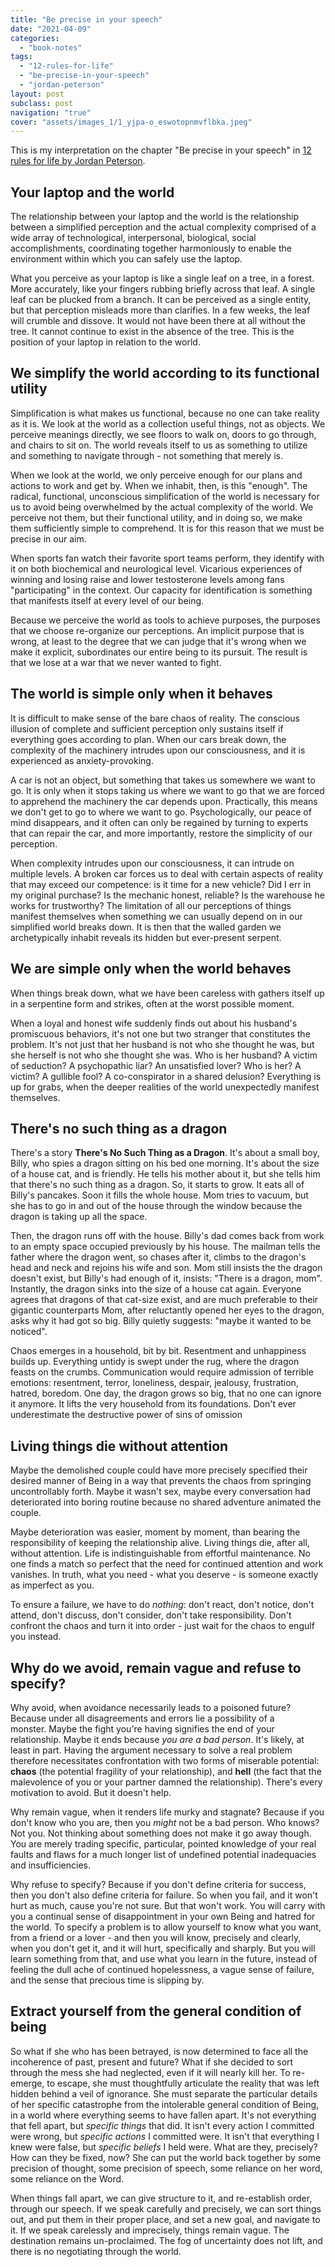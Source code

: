 ```yaml
---
title: "Be precise in your speech"
date: "2021-04-09"
categories:
  - "book-notes"
tags:
  - "12-rules-for-life"
  - "be-precise-in-your-speech"
  - "jordan-peterson"
layout: post
subclass: post
navigation: "true"
cover: "assets/images_1/1_yjpa-o_eswotopnmvflbka.jpeg"
---
```


This is my interpretation on the chapter "Be precise in your speech" in [12 rules for life by Jordan Peterson](https://www.amazon.com/12-Rules-Life-Antidote-Chaos/dp/0345816021).

## Your laptop and the world

The relationship between your laptop and the world is the relationship between a simplified perception and the actual complexity comprised of a wide array of technological, interpersonal, biological, social accomplishments, coordinating together harmoniously to enable the environment within which you can safely use the laptop.

What you perceive as your laptop is like a single leaf on a tree, in a forest. More accurately, like your fingers rubbing briefly across that leaf. A single leaf can be plucked from a branch. It can be perceived as a single entity, but that perception misleads more than clarifies. In a few weeks, the leaf will crumble and dissove. It would not have been there at all without the tree. It cannot continue to exist in the absence of the tree. This is the position of your laptop in relation to the world.

## We simplify the world according to its functional utility

Simplification is what makes us functional, because no one can take reality as it is. We look at the world as a collection useful things, not as objects. We perceive meanings directly, we see floors to walk on, doors to go through, and chairs to sit on. The world reveals itself to us as something to utilize and something to navigate through - not something that merely is.

When we look at the world, we only perceive enough for our plans and actions to work and get by. When we inhabit, then, is this "enough". The radical, functional, unconscious simplification of the world is necessary for us to avoid being overwhelmed by the actual complexity of the world. We perceive not them, but their functional utility, and in doing so, we make them sufficiently simple to comprehend. It is for this reason that we must be precise in our aim.

When sports fan watch their favorite sport teams perform, they identify with it on both biochemical and neurological level. Vicarious experiences of winning and losing raise and lower testosterone levels among fans "participating" in the context. Our capacity for identification is something that manifests itself at every level of our being.

Because we perceive the world as tools to achieve purposes, the purposes that we choose re-organize our perceptions. An implicit purpose that is wrong, at least to the degree that we can judge that it's wrong when we make it explicit, subordinates our entire being to its pursuit. The result is that we lose at a war that we never wanted to fight.

## The world is simple only when it behaves

It is difficult to make sense of the bare chaos of reality. The conscious illusion of complete and sufficient perception only sustains itself if everything goes according to plan. When our cars break down, the complexity of the machinery intrudes upon our consciousness, and it is experienced as anxiety-provoking.

A car is not an object, but something that takes us somewhere we want to go. It is only when it stops taking us where we want to go that we are forced to apprehend the machinery the car depends upon. Practically, this means we don't get to go to where we want to go. Psychologically, our peace of mind disappears, and it often can only be regained by turning to experts that can repair the car, and more importantly, restore the simplicity of our perception.

When complexity intrudes upon our consciousness, it can intrude on multiple levels. A broken car forces us to deal with certain aspects of reality that may exceed our competence: is it time for a new vehicle? Did I err in my original purchase? Is the mechanic honest, reliable? Is the warehouse he works for trustworthy? The limitation of all our perceptions of things manifest themselves when something we can usually depend on in our simplified world breaks down. It is then that the walled garden we archetypically inhabit reveals its hidden but ever-present serpent.

## We are simple only when the world behaves

When things break down, what we have been careless with gathers itself up in a serpentine form and strikes, often at the worst possible moment.

When a loyal and honest wife suddenly finds out about his husband's promiscuous behaviors, it's not one but two stranger that constitutes the problem. It's not just that her husband is not who she thought he was, but she herself is not who she thought she was. Who is her husband? A victim of seduction? A psychopathic liar? An unsatisfied lover? Who is her? A victim? A gullible fool? A co-conspirator in a shared delusion? Everything is up for grabs, when the deeper realities of the world unexpectedly manifest themselves.

## There's no such thing as a dragon

There's a story **There's No Such Thing as a Dragon**. It's about a small boy, Billy, who spies a dragon sitting on his bed one morning. It's about the size of a house cat, and is friendly. He tells his mother about it, but she tells him that there's no such thing as a dragon. So, it starts to grow. It eats all of Billy's pancakes. Soon it fills the whole house. Mom tries to vacuum, but she has to go in and out of the house through the window because the dragon is taking up all the space.

Then, the dragon runs off with the house. Billy's dad comes back from work to an empty space occupied previously by his house. The mailman tells the father where the dragon went, so chases after it, climbs to the dragon's head and neck and rejoins his wife and son. Mom still insists the the dragon doesn't exist, but Billy's had enough of it, insists: "There is a dragon, mom". Instantly, the dragon sinks into the size of a house cat again. Everyone agrees that dragons of that cat-size exist, and are much preferable to their gigantic counterparts Mom, after reluctantly opened her eyes to the dragon, asks why it had got so big. Billy quietly suggests: "maybe it wanted to be noticed".

Chaos emerges in a household, bit by bit. Resentment and unhappiness builds up. Everything untidy is swept under the rug, where the dragon feasts on the crumbs. Communication would require admission of terrible emotions: resentment, terror, loneliness, despair, jealousy, frustration, hatred, boredom. One day, the dragon grows so big, that no one can ignore it anymore. It lifts the very household from its foundations. Don't ever underestimate the destructive power of sins of omission

## Living things die without attention

Maybe the demolished couple could have more precisely specified their desired manner of Being in a way that prevents the chaos from springing uncontrollably forth. Maybe it wasn't sex, maybe every conversation had deteriorated into boring routine because no shared adventure animated the couple.

Maybe deterioration was easier, moment by moment, than bearing the responsibility of keeping the relationship alive. Living things die, after all, without attention. Life is indistinguishable from effortful maintenance. No one finds a match so perfect that the need for continued attention and work vanishes. In truth, what you need - what you deserve - is someone exactly as imperfect as you.

To ensure a failure, we have to do _nothing_: don't react, don't notice, don't attend, don't discuss, don't consider, don't take responsibility. Don't confront the chaos and turn it into order - just wait for the chaos to engulf you instead.

## Why do we avoid, remain vague and refuse to specify?

Why avoid, when avoidance necessarily leads to a poisoned future? Because under all disagreements and errors lie a possibility of a monster. Maybe the fight you're having signifies the end of your relationship. Maybe it ends because _you are a bad person_. It's likely, at least in part. Having the argument necessary to solve a real problem therefore necessitates confrontation with two forms of miserable potential: **chaos** (the potential fragility of your relationship), and **hell** (the fact that the malevolence of you or your partner damned the relationship). There's every motivation to avoid. But it doesn't help.

Why remain vague, when it renders life murky and stagnate? Because if you don't know who you are, then you _might_ not be a bad person. Who knows? Not you. Not thinking about something does not make it go away though. You are merely trading specific, particular, pointed knowledge of your real faults and flaws for a much longer list of undefined potential inadequacies and insufficiencies.

Why refuse to specify? Because if you don't define criteria for success, then you don't also define criteria for failure. So when you fail, and it won't hurt as much, cause you're not sure. But that won't work. You will carry with you a continual sense of disappointment in your own Being and hatred for the world. To specify a problem is to allow yourself to know what you want, from a friend or a lover - and then you will know, precisely and clearly, when you don't get it, and it will hurt, specifically and sharply. But you will learn something from that, and use what you learn in the future, instead of feeling the dull ache of continued hopelessness, a vague sense of failure, and the sense that precious time is slipping by.

## Extract yourself from the general condition of being

So what if she who has been betrayed, is now determined to face all the incoherence of past, present and future? What if she decided to sort through the mess she had neglected, even if it will nearly kill her. To re-emerge, to escape, she must thoughtfully articulate the reality that was left hidden behind a veil of ignorance. She must separate the particular details of her specific catastrophe from the intolerable general condition of Being, in a world where everything seems to have fallen apart. It's not everything that fell apart, but _specific things_ that did. It isn't every action I committed were wrong, but _specific actions_ I committed were. It isn't that everything I knew were false, but _specific beliefs_ I held were. What are they, precisely? How can they be fixed, now? She can put the world back together by some precision of thought, some precision of speech, some reliance on her word, some reliance on the Word.

When things fall apart, we can give structure to it, and re-establish order, through our speech. If we speak carefully and precisely, we can sort things out, and put them in their proper place, and set a new goal, and navigate to it. If we speak carelessly and imprecisely, things remain vague. The destination remains un-proclaimed. The fog of uncertainty does not lift, and there is no negotiating through the world.
